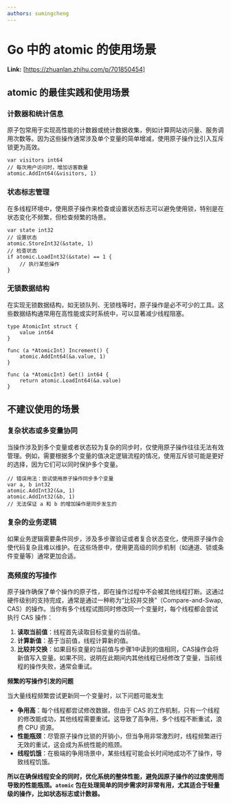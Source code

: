 ```yaml
---
authors: sumingcheng
---
```

# Go 中的 atomic 的使用场景



 **Link:** [https://zhuanlan.zhihu.com/p/701850454]

## atomic 的最佳实践和使用场景  
### 计数器和统计信息  

原子包常用于实现高性能的计数器或统计数据收集，例如计算网站访问量、服务调用次数等。因为这些操作通常涉及单个变量的简单增减，使用原子操作比引入互斥锁更为高效。

```
var visitors int64
// 每次用户访问时，增加访客数量
atomic.AddInt64(&visitors, 1)

```
### 状态标志管理  

在多线程环境中，使用原子操作来检查或设置状态标志可以避免使用锁，特别是在状态变化不频繁，但检查频繁的场景。

```
var state int32
// 设置状态
atomic.StoreInt32(&state, 1)
// 检查状态
if atomic.LoadInt32(&state) == 1 {
    // 执行某些操作
}

```
### 无锁数据结构  

在实现无锁数据结构，如无锁队列、无锁栈等时，原子操作是必不可少的工具。这些数据结构通常用在高性能或实时系统中，可以显著减少线程阻塞。

```
type AtomicInt struct {
    value int64
}
​
func (a *AtomicInt) Increment() {
    atomic.AddInt64(&a.value, 1)
}
​
func (a *AtomicInt) Get() int64 {
    return atomic.LoadInt64(&a.value)
}

```
## 不建议使用的场景  
### 复杂状态或多变量协同  

当操作涉及到多个变量或者状态较为复杂的同步时，仅使用原子操作往往无法有效管理。例如，需要根据多个变量的值决定逻辑流程的情况，使用互斥锁可能是更好的选择，因为它们可以同时保护多个变量。

```
// 错误用法：尝试使用原子操作同步多个变量
var a, b int32
atomic.AddInt32(&a, 1)
atomic.AddInt32(&b, 1)
// 无法保证 a 和 b 的增加操作是同步发生的

```
### 复杂的业务逻辑  

如果业务逻辑需要条件同步，涉及多步骤验证或者复合状态变化，使用原子操作会使代码复杂且难以维护。在这些场景中，使用更高级的同步机制（如通道、锁或条件变量等）通常更加合适。

### 高频度的写操作  

原子操作确保了单个操作的原子性，即在操作过程中不会被其他线程打断。这通过硬件级别的支持完成，通常是通过一种称为“比较并交换”（Compare-and-Swap, CAS）的操作。当你有多个线程试图同时修改同一个变量时，每个线程都会尝试执行 CAS 操作：

1. **读取当前值**：线程首先读取目标变量的当前值。
2. **计算新值**：基于当前值，线程计算新的值。
3. **比较并交换**：如果目标变量的当前值与步骤1中读到的值相同，CAS操作会将新值写入变量。如果不同，说明在此期间内其他线程已经修改了变量，当前线程的操作失败，通常会重试。

**频繁的写操作引发的问题**

当大量线程频繁尝试更新同一个变量时，以下问题可能发生

* **争用高**：每个线程都尝试修改数据，但由于 CAS 的工作机制，只有一个线程的修改能成功，其他线程需要重试。这导致了高争用，多个线程不断重试，浪费 CPU 资源。
* **性能瓶颈**：尽管原子操作比锁的开销小，但当争用非常激烈时，线程频繁进行无效的重试，这会成为系统性能的瓶颈。
* **线程饥饿**：在极端的争用场景中，某些线程可能会长时间地成功不了操作，导致线程饥饿。

  


**所以在确保线程安全的同时，优化系统的整体性能，避免因原子操作的过度使用而导致的性能瓶颈。`atomic` 包在处理简单的同步需求时非常有用，尤其适合于轻量级的操作，比如状态标志或计数器。**

